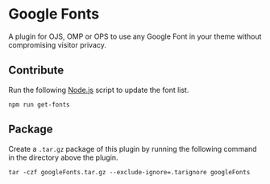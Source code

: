 # Google Fonts

A plugin for OJS, OMP or OPS to use any Google Font in your theme without compromising visitor privacy.

## Contribute

Run the following [Node.js](https://nodejs.org) script to update the font list.

```
npm run get-fonts
```

## Package

Create a `.tar.gz` package of this plugin by running the following command in the directory above the plugin.

```
tar -czf googleFonts.tar.gz --exclude-ignore=.tarignore googleFonts
```